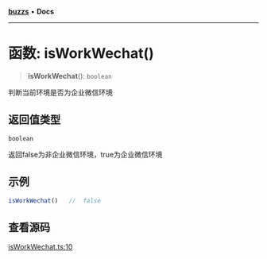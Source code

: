 [**buzzs**](../README.md) • **Docs**

***

# 函数: isWorkWechat()

> **isWorkWechat**(): `boolean`

判断当前环境是否为企业微信环境

## 返回值类型

`boolean`

返回false为非企业微信环境，true为企业微信环境

## 示例

```ts
isWorkWechat()   //  false
```

## 查看源码

[isWorkWechat.ts:10](https://github.com/Leexiaop/buzz/blob/cc7ebdce95907736175ef75943200be67c26217f/src/isWorkWechat.ts#L10)
